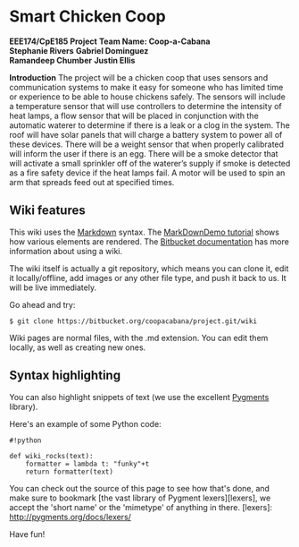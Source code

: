 # Smart Chicken Coop

**EEE174/CpE185 Project** 
**Team Name: Coop-a-Cabana**                         
**Stephanie Rivers**
**Gabriel Dominguez**\
**Ramandeep Chumber**
**Justin Ellis**


**Introduction**
The project will be a chicken coop that uses sensors and communication systems to make it
easy for someone who has limited time or experience to be able to house chickens safely. The
sensors will include a temperature sensor that will use controllers to determine the intensity of
heat lamps, a flow sensor that will be placed in conjunction with the automatic waterer to
determine if there is a leak or a clog in the system. The roof will have solar panels that will
charge a battery system to power all of these devices. There will be a weight sensor that when
properly calibrated will inform the user if there is an egg. There will be a smoke detector that will
activate a small sprinkler off of the waterer’s supply if smoke is detected as a fire safety device if
the heat lamps fail. A motor will be used to spin an arm that spreads feed out at specified times.



## Wiki features

This wiki uses the [Markdown](http://daringfireball.net/projects/markdown/) syntax. The [MarkDownDemo tutorial](https://bitbucket.org/tutorials/markdowndemo) shows how various elements are rendered. The [Bitbucket documentation](https://confluence.atlassian.com/x/FA4zDQ) has more information about using a wiki.

The wiki itself is actually a git repository, which means you can clone it, edit it locally/offline, add images or any other file type, and push it back to us. It will be live immediately.

Go ahead and try:

```
$ git clone https://bitbucket.org/coopacabana/project.git/wiki
```

Wiki pages are normal files, with the .md extension. You can edit them locally, as well as creating new ones.

## Syntax highlighting


You can also highlight snippets of text (we use the excellent [Pygments][] library).

[Pygments]: http://pygments.org/


Here's an example of some Python code:

```
#!python

def wiki_rocks(text):
    formatter = lambda t: "funky"+t
    return formatter(text)
```


You can check out the source of this page to see how that's done, and make sure to bookmark [the vast library of Pygment lexers][lexers], we accept the 'short name' or the 'mimetype' of anything in there.
[lexers]: http://pygments.org/docs/lexers/


Have fun!